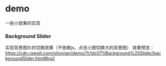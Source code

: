 # demo
一些小效果的实现
### Background Slider
实现背景图片的切换效果（不依赖js，点击小图切换大的背景图）
效果预览：https://cdn.rawgit.com/olivivian/demo/7c1dc071/Background%20Slider/backgroundSlider.html#bg2
